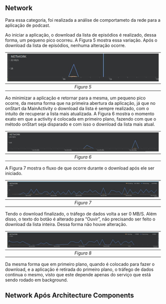 ## Network

Para essa categoria, foi realizada a análise de comportameto da rede para a aplicação de podcast.

Ao iniciar a aplicação, o download da lista de episódios é realizado, dessa forma, um pequeno pico ocorreu. A Figura 5 mostra essa variação. Após o download da lista de episódios, nenhuma alteração ocorre.

| ![figura5.jpg](https://github.com/ghpsantos/exercicio-podcast/blob/master/screenshots/figura5.jpg) | 
|:--:| 
| *Figura 5* |

Ao minimizar a aplicação e retornar para a mesma, um pequeno pico ocorre, da mesma forma que na primeira abertura da aplicação, já que no onStart da MainActivity o download da lista é sempre realizado, com o intuito de recuperar a lista mais atualizada. A Figura 6 mostra o momento exato em que a activity é colocada em primeiro plano, fazendo com que o método onStart seja disparado e com isso o download da lista mais atual.

| ![figura6.jpg](https://github.com/ghpsantos/exercicio-podcast/blob/master/screenshots/figura6.jpg) | 
|:--:| 
| *Figura 6* |

A Figura 7 mostra o fluxo de que ocorre durante o download após ele ser iniciado.

| ![figura7.jpg](https://github.com/ghpsantos/exercicio-podcast/blob/master/screenshots/figura7.jpg) | 
|:--:| 
| *Figura 7* |

Tendo o download finalizado, o tráfego de dados volta a ser 0 MB/S. Além disso, o texto do botão é alterado para “Ouvir”, não precisando ser feito o download da lista inteira. Dessa forma não houve alteração.

| ![figura8.jpg](https://github.com/ghpsantos/exercicio-podcast/blob/master/screenshots/figura8.jpg) | 
|:--:| 
| *Figura 8* |

Da mesma forma que em primeiro plano, quando é colocado para fazer o download, e a aplicação é retirada do primeiro plano, o tráfego de dados continua o mesmo, visto que este depende apenas do serviço que está sendo rodado em background.


## Network Após Architecture Components

